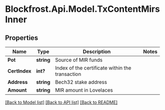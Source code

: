 # Blockfrost.Api.Model.TxContentMirsInner
## Properties

Name | Type | Description | Notes
------------ | ------------- | ------------- | -------------
**Pot** | **string** | Source of MIR funds | 
**CertIndex** | **int?** | Index of the certificate within the transaction | 
**Address** | **string** | Bech32 stake address | 
**Amount** | **string** | MIR amount in Lovelaces | 

[[Back to Model list]](../README.md#documentation-for-models) [[Back to API list]](../README.md#documentation-for-api-endpoints) [[Back to README]](../README.md)

